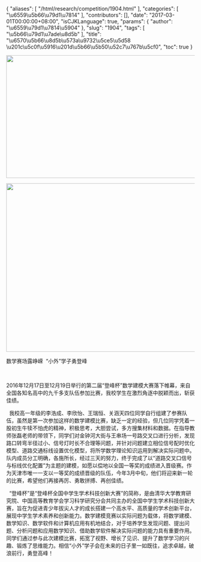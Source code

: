 {
    "aliases": [
        "/html/research/competition/1904.html"
    ],
    "categories": [
        "\u6559\u5b66\u79d1\u7814"
    ],
    "contributors": [],
    "date": "2017-03-01T00:00:00+08:00",
    "isCJKLanguage": true,
    "params": {
        "author": "\u6559\u79d1\u7814\u5904"
    },
    "slug": "1904",
    "tags": [
        "\u5b66\u79d1\u7ade\u8d5b"
    ],
    "title": "\u6570\u5b66\u8d5b\u573a\u9732\u5ce5\u5d58  \u201c\u5c0f\u5916\u201d\u5b66\u5b50\u52c7\u767b\u5cf0",
    "toc": true
}


<img
    src="https://cdn.tfls.online/mirror/full/ac724be0ad6a7aa9f380a791e577326fa9c8f75e.jpg"
    style="display:block;margin-left:auto;margin-right:auto;"
    decoding="async"
    fetchpriority="auto"
    loading="lazy"
    height="328"
    width="600"
/>





<img
    src="https://cdn.tfls.online/mirror/full/e57466afd742ccacb1ae778de215907a186173b5.jpg"
    style="display:block;margin-left:auto;margin-right:auto;"
    decoding="async"
    fetchpriority="auto"
    loading="lazy"
    height="450"
    width="600"
/>







数学赛场露峥嵘  “小外”学子勇登峰




    




2016年12月17日至12月19日举行的第二届“登峰杯”数学建模大赛落下帷幕，来自全国各知名高中的九千多支队伍参加比赛，我校学生在激烈角逐中脱颖而出，斩获佳绩。




  我校高一年级的李浩成、李欣怡、王瑞恒、关涵天四位同学自行组建了参赛队伍，虽然是第一次参加这样的数学建模比赛，缺乏一定的经验，但几位同学凭着一股初生牛犊不怕虎的精神，积极思考，大胆尝试，多方搜集材料和数据。在指导教师张磊老师的带领下，同学们对金钟河大街与王串场一号路交叉口进行分析，发现路口转弯半径过小、信号灯时长不合理等问题，并针对问题建立相位信号配时优化模型、道路交通标线设置优化模型，将所学数学理论知识运用到解决实际问题中。队内成员分工明确，各施所长，经过三天的努力，终于完成了以“道路交叉口信号与标线优化配置”为主题的建模，如愿以偿地以全国一等奖的成绩进入晋级赛。作为天津市唯一一支以一等奖的成绩晋级的队伍，今年3月中旬，他们将迎来新一轮的比赛，希望他们再接再厉、勇敢拼搏、再创佳绩。




  “登峰杯”是“登峰杯全国中学生学术科技创新大赛”的简称，是由清华大学教育研究院、中国高等教育学会学习科学研究分会共同主办的全国中学生学术科技创新大赛，旨在为促进青少年拔尖人才的成长搭建一个高水平、高质量的学术创新平台，展现中学生学术素养和创新能力。数学建模竞赛以实际问题为载体，将数学建模、数学知识、数学软件和计算机应用有机地结合，对于培养学生发现问题、提出问题、分析问题和应用数学知识、借助数学软件解决实际问题的能力具有重要作用。同学们通过参与此次建模比赛，拓宽了视野、增长了见识、提升了数学学习的兴趣、锻炼了思维能力。相信“小外”学子会在未来的日子里一如既往，追求卓越，破浪前行，勇登高峰！



